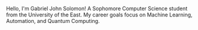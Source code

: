 Hello, I'm Gabriel John Solomon! A Sophomore Computer Science student from the University of the East. My career goals focus on Machine Learning, Automation, and Quantum Computing.
